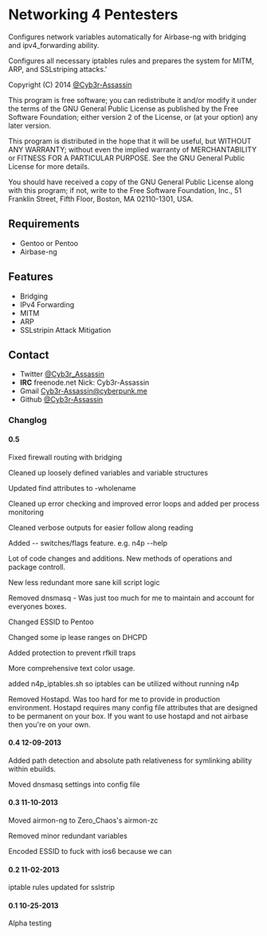 # Networking 4 Pentesters #

Configures network variables automatically for Airbase-ng with bridging and ipv4_forwarding ability.

Configures all necessary iptables rules and prepares the system for MITM, ARP, and SSLstriping attacks.'

Copyright (C) 2014  [@Cyb3r-Assassin](https://github.com/Cyb3r-Assassin)

This program is free software; you can redistribute it and/or
modify it under the terms of the GNU General Public License
as published by the Free Software Foundation; either version 2
of the License, or (at your option) any later version.

This program is distributed in the hope that it will be useful,
but WITHOUT ANY WARRANTY; without even the implied warranty of
MERCHANTABILITY or FITNESS FOR A PARTICULAR PURPOSE.  See the
GNU General Public License for more details.

You should have received a copy of the GNU General Public License
along with this program; if not, write to the Free Software
Foundation, Inc., 51 Franklin Street, Fifth Floor, Boston, MA  02110-1301, USA.
## Requirements ##
* Gentoo or Pentoo
* Airbase-ng


## Features
* Bridging
* IPv4 Forwarding
* MITM
* ARP
* SSLstripin Attack Mitigation

## Contact
* Twitter [@Cyb3r_Assassin](https://www.twitter.com/@Cyb3r_Assassin)
* **IRC** freenode.net Nick: Cyb3r-Assassin
* Gmail [Cyb3r-Assassin@cyberpunk.me](mailto:Cyb3r-Assassin@cyberpunk.me)
* Github [@Cyb3r-Assassin](https://github.com/Cyb3r-Assassin)

### Changlog
#### 0.5
Fixed firewall routing with bridging

Cleaned up loosely defined variables and variable structures

Updated find attributes to -wholename

Cleaned up error checking and improved error loops and added per process monitoring

Cleaned verbose outputs for easier follow along reading

Added -- switches/flags feature. e.g. n4p --help

Lot of code changes and additions. 
New methods of operations and package controll.

New less redundant more sane kill script logic

Removed dnsmasq - Was just too much for me to maintain and account for everyones boxes.

Changed ESSID to Pentoo

Changed some ip lease ranges on DHCPD

Added protection to prevent rfkill traps

More comprehensive text color usage.

added n4p_iptables.sh so iptables can be utilized without running n4p

Removed Hostapd. Was too hard for me to provide in production environment. Hostapd requires many config file 
attributes that are designed to be permanent on your box. If you want to use hostapd and not airbase then you're on your own.

#### 0.4 12-09-2013
Added path detection and absolute path relativeness for symlinking ability within ebuilds.

Moved dnsmasq settings into config file

#### 0.3 11-10-2013

Moved airmon-ng to Zero_Chaos's airmon-zc

Removed minor redundant variables

Encoded ESSID to fuck with ios6 because we can

#### 0.2 11-02-2013
iptable rules updated for sslstrip

#### 0.1 10-25-2013
Alpha testing
